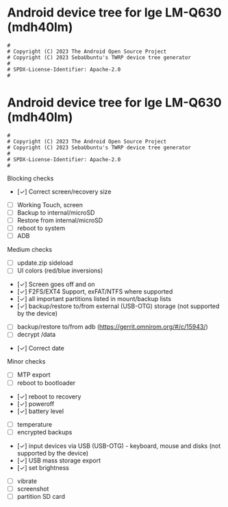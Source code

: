 # Android device tree for lge LM-Q630 (mdh40lm)

```
#
# Copyright (C) 2023 The Android Open Source Project
# Copyright (C) 2023 SebaUbuntu's TWRP device tree generator
#
# SPDX-License-Identifier: Apache-2.0
#
```
# Android device tree for lge LM-Q630 (mdh40lm)

```
#
# Copyright (C) 2023 The Android Open Source Project
# Copyright (C) 2023 SebaUbuntu's TWRP device tree generator
#
# SPDX-License-Identifier: Apache-2.0
#
```

Blocking checks
- [✓] Correct screen/recovery size
- [ ] Working Touch, screen
- [ ] Backup to internal/microSD
- [ ] Restore from internal/microSD
- [ ] reboot to system
- [ ] ADB

Medium checks
- [ ] update.zip sideload
- [ ] UI colors (red/blue inversions)
- [✓] Screen goes off and on
- [✓] F2FS/EXT4 Support, exFAT/NTFS where supported
- [✓] all important partitions listed in mount/backup lists
- [✓] backup/restore to/from external (USB-OTG) storage (not supported by the device)
- [ ] backup/restore to/from adb (https://gerrit.omnirom.org/#/c/15943/)
- [ ] decrypt /data
- [✓] Correct date

Minor checks
- [ ] MTP export
- [ ] reboot to bootloader
- [✓] reboot to recovery
- [✓] poweroff
- [✓] battery level
- [ ] temperature
- [ ] encrypted backups
- [✓] input devices via USB (USB-OTG) - keyboard, mouse and disks (not supported by the device)
- [✓] USB mass storage export
- [✓] set brightness
- [ ] vibrate
- [ ] screenshot
- [ ] partition SD card
